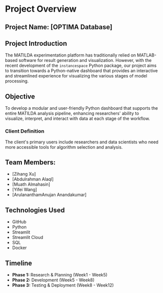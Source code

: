 # Project Overview

## Project Name: [OPTIMA Database]

## Project Introduction
The MATILDA experimentation platform has traditionally relied on MATLAB-based software for result generation and visualization. However, with the recent development of the `instancespace` Python package, our project aims to transition towards a Python-native dashboard that provides an interactive and streamlined experience for visualizing the various stages of model processing.


## Objective

To develop a modular and user-friendly Python dashboard that supports the entire MATILDA analysis pipeline, enhancing researchers' ability to visualize, interpret, and interact with data at each stage of the workflow.

### Client Definition
The client's primary users include researchers and data scientists who need more accessible tools for algorithm selection and analysis.

## Team Members:
- [Zihang Xu]
- [Abdulrahman Alaql]
- [Muath Almahasin]
- [Yifei Wang]
- [ArulananthamAnujan Anandakumar]



## Technologies Used
- GitHub
- Python
- Streamlit
- Streamlit Cloud
- SQL
- Docker

## Timeline
- **Phase 1:** Research & Planning (Week1 - Week5)
- **Phase 2:** Development (Week5 - Week8)
- **Phase 3:** Testing & Deployment (Week8 - Week12)

